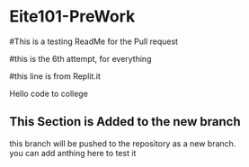# Eite101-PreWork

#This is a testing ReadMe for the Pull request 

#this is the 6th attempt, for everything

#this line is from Replit.it

Hello code to college

## This Section is Added to the new branch
this branch will be pushed to the repository as a new branch. <br/>
you can add anthing here to test it